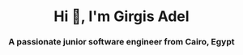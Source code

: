 <h1 align="center">Hi 👋, I'm Girgis Adel</h1>
<h3 align="center">A passionate junior software engineer from Cairo, Egypt</h3>
